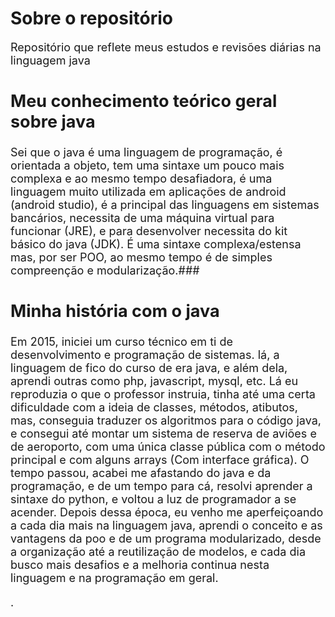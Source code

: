 # Sobre o repositório

<font size='4'>Repositório que reflete meus estudos e revisões diárias na linguagem java

## Meu conhecimento teórico  geral sobre java

Sei que o java é uma linguagem de programação, é orientada a objeto, tem uma sintaxe um pouco mais complexa e ao mesmo tempo desafiadora, é uma linguagem muito utilizada em aplicações de android (android studio), é a principal das linguagens em sistemas bancários, necessita de uma máquina virtual para funcionar (JRE), e para desenvolver necessita do kit básico do java (JDK). É uma sintaxe complexa/estensa mas, por ser POO, ao mesmo tempo é de simples compreenção e modularização.###

## Minha história com o java

Em 2015, iniciei um curso técnico em ti de desenvolvimento e programação de sistemas. lá, a linguagem de fico do curso de era java, e além dela, aprendi outras como php, javascript, mysql, etc. Lá eu reproduzia o que o professor instruia, tinha até uma certa dificuldade com a ideia de classes, métodos, atibutos, mas, conseguia traduzer os algoritmos para o código java, e consegui até montar um sistema de reserva de aviões e de aeroporto, com uma única classe pública com o método principal e  com alguns arrays (Com interface gráfica). O tempo passou, acabei me afastando do java e da programação, e de um tempo para cá, resolvi aprender a sintaxe do python, e voltou a luz de programador a se acender. Depois dessa época, eu venho me aperfeiçoando a cada dia mais na linguagem java, aprendi o conceito e as vantagens da poo e de um programa modularizado, desde a organização até a reutilização de modelos, e cada dia busco mais desafios e a melhoria continua nesta linguagem e na programação em geral.

.</font>